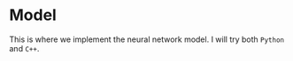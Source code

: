 # Model

This is where we implement the neural network model.
I will try both ``Python`` and ``C++``.
